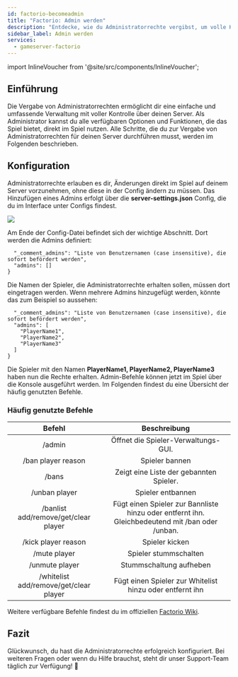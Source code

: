 ```yaml
---
id: factorio-becomeadmin
title: "Factorio: Admin werden"
description: "Entdecke, wie du Administratorrechte vergibst, um volle Kontrolle über deinen Server zu bekommen und Ingame-Optionen effektiv zu verwalten → Jetzt mehr erfahren"
sidebar_label: Admin werden
services:
  - gameserver-factorio
---
```


import InlineVoucher from '@site/src/components/InlineVoucher';

## Einführung
Die Vergabe von Administratorrechten ermöglicht dir eine einfache und umfassende Verwaltung mit voller Kontrolle über deinen Server. Als Administrator kannst du alle verfügbaren Optionen und Funktionen, die das Spiel bietet, direkt im Spiel nutzen. Alle Schritte, die du zur Vergabe von Administratorrechten für deinen Server durchführen musst, werden im Folgenden beschrieben.  
<InlineVoucher />

## Konfiguration

Administratorrechte erlauben es dir, Änderungen direkt im Spiel auf deinem Server vorzunehmen, ohne diese in der Config ändern zu müssen. Das Hinzufügen eines Admins erfolgt über die **server-settings.json** Config, die du im Interface unter Configs findest.

![](https://screensaver01.zap-hosting.com/index.php/s/nDGgzXfmgzqDrf5/preview)

Am Ende der Config-Datei befindet sich der wichtige Abschnitt. Dort werden die Admins definiert:

```
  "_comment_admins": "Liste von Benutzernamen (case insensitive), die sofort befördert werden",
  "admins": []
}
```

Die Namen der Spieler, die Administratorrechte erhalten sollen, müssen dort eingetragen werden. Wenn mehrere Admins hinzugefügt werden, könnte das zum Beispiel so aussehen:

```
  "_comment_admins": "Liste von Benutzernamen (case insensitive), die sofort befördert werden",
  "admins": [
  	"PlayerName1",
  	"PlayerName2",
  	"PlayerName3"
  ]
}
```

Die Spieler mit den Namen **PlayerName1, PlayerName2, PlayerName3** haben nun die Rechte erhalten. Admin-Befehle können jetzt im Spiel über die Konsole ausgeführt werden. Im Folgenden findest du eine Übersicht der häufig genutzten Befehle.



### Häufig genutzte Befehle

|                Befehl                 |                         Beschreibung                          |
| :------------------------------------: | :----------------------------------------------------------: |
|                 /admin                 |               Öffnet die Spieler-Verwaltungs-GUI.            |
|           /ban player reason           |                          Spieler bannen                       |
|                 /bans                  |               Zeigt eine Liste der gebannten Spieler.        |
|             /unban player              |                         Spieler entbannen                     |
|  /banlist add/remove/get/clear player  | Fügt einen Spieler zur Bannliste hinzu oder entfernt ihn. Gleichbedeutend mit /ban oder /unban. |
|          /kick player reason           |                         Spieler kicken                        |
|              /mute player              |                         Spieler stummschalten                 |
|             /unmute player             |                        Stummschaltung aufheben                |
| /whitelist add/remove/get/clear player |         Fügt einen Spieler zur Whitelist hinzu oder entfernt ihn          |

Weitere verfügbare Befehle findest du im offiziellen [Factorio Wiki](https://wiki.factorio.com/Console).


## Fazit

Glückwunsch, du hast die Administratorrechte erfolgreich konfiguriert. Bei weiteren Fragen oder wenn du Hilfe brauchst, steht dir unser Support-Team täglich zur Verfügung! 🙂

<InlineVoucher />